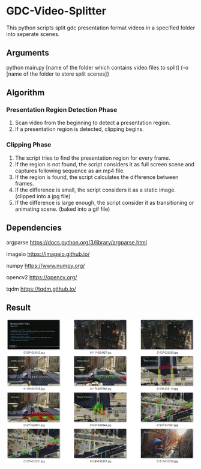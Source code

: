 # GDC-Video-Splitter
This python scripts split gdc presentation format videos in a specified folder into seperate scenes.

## Arguments
python main.py [name of the folder which contains video files to split] {-o [name of the folder to store split scenes]}

## Algorithm

### Presentation Region Detection Phase
1. Scan video from the beginning to detect a presentation region.
2. If a presentation region is detected, clipping begins.

### Clipping Phase
1. The script tries to find the presentation region for every frame.
2. If the region is not found, the script considers it as full screen scene and captures following sequence as an mp4 file.
3. If the region is found, the script calculates the difference between frames.
4. If the difference is small, the script considers it as a static image. (clipped into a jpg file)
5. If the difference is large enough, the script consider it as transitioning or animating scene. (baked into a gif file)

## Dependencies
argparse <https://docs.python.org/3/library/argparse.html>

imageio <https://imageio.github.io/>

numpy <https://www.numpy.org/>

opencv2 <https://opencv.org/>

tqdm <https://tqdm.github.io/>

## Result
![split scenes](split.png)
